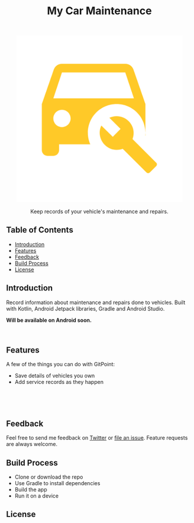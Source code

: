 <h1 align="center"> My Car Maintenance </h1> <br>
<p align="center">
  <img alt="My Car Maintenance logo" title="My Car Maintenance" src="app/src/main/ic_launcher-playstore.png" width="450">
</p>

<p align="center">
  Keep records of your vehicle's maintenance and repairs.
</p>

<!-- START doctoc generated TOC please keep comment here to allow auto update -->
<!-- DON'T EDIT THIS SECTION, INSTEAD RE-RUN doctoc TO UPDATE -->
## Table of Contents

- [Introduction](#introduction)
- [Features](#features)
- [Feedback](#feedback)
- [Build Process](#build-process)
- [License](#license)

<!-- END doctoc generated TOC please keep comment here to allow auto update -->

## Introduction

Record information about maintenance and repairs done to vehicles. Built with Kotlin, Android Jetpack libraries, Gradle and Android Studio.

**Will be available on Android soon.**

<p align="center">
  <img src = "">
</p>

## Features

A few of the things you can do with GitPoint:

* Save details of vehicles you own
* Add service records as they happen

<p align="center">
  <img src = "">
</p>

<p align="center">
  <img src = "">
</p>

## Feedback

Feel free to send me feedback on [Twitter](https://twitter.com/PKNdegwa) or [file an issue](https://github.com/PeterKingori/My-Car-Maintenance/issues/new). Feature requests are always welcome.


## Build Process

- Clone or download the repo
- Use Gradle to install dependencies
- Build the app
- Run it on a device


## License

